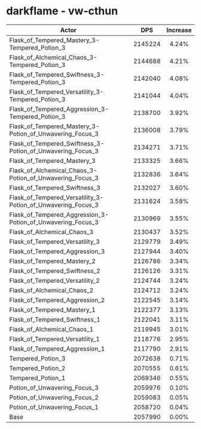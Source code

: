 # darkflame - vw-cthun
| Actor | DPS | Increase |
|---|:---:|:---:|
|Flask_of_Tempered_Mastery_3-Tempered_Potion_3|2145224|4.24%|
|Flask_of_Alchemical_Chaos_3-Tempered_Potion_3|2144688|4.21%|
|Flask_of_Tempered_Swiftness_3-Tempered_Potion_3|2142040|4.08%|
|Flask_of_Tempered_Versatility_3-Tempered_Potion_3|2141044|4.04%|
|Flask_of_Tempered_Aggression_3-Tempered_Potion_3|2138700|3.92%|
|Flask_of_Tempered_Mastery_3-Potion_of_Unwavering_Focus_3|2136008|3.79%|
|Flask_of_Tempered_Swiftness_3-Potion_of_Unwavering_Focus_3|2134271|3.71%|
|Flask_of_Tempered_Mastery_3|2133325|3.66%|
|Flask_of_Alchemical_Chaos_3-Potion_of_Unwavering_Focus_3|2132836|3.64%|
|Flask_of_Tempered_Swiftness_3|2132027|3.60%|
|Flask_of_Tempered_Versatility_3-Potion_of_Unwavering_Focus_3|2131624|3.58%|
|Flask_of_Tempered_Aggression_3-Potion_of_Unwavering_Focus_3|2130969|3.55%|
|Flask_of_Alchemical_Chaos_3|2130437|3.52%|
|Flask_of_Tempered_Versatility_3|2129779|3.49%|
|Flask_of_Tempered_Aggression_3|2127944|3.40%|
|Flask_of_Tempered_Mastery_2|2126786|3.34%|
|Flask_of_Tempered_Swiftness_2|2126126|3.31%|
|Flask_of_Tempered_Versatility_2|2124744|3.24%|
|Flask_of_Alchemical_Chaos_2|2124712|3.24%|
|Flask_of_Tempered_Aggression_2|2122545|3.14%|
|Flask_of_Tempered_Mastery_1|2122377|3.13%|
|Flask_of_Tempered_Swiftness_1|2122041|3.11%|
|Flask_of_Alchemical_Chaos_1|2119945|3.01%|
|Flask_of_Tempered_Versatility_1|2118776|2.95%|
|Flask_of_Tempered_Aggression_1|2117790|2.91%|
|Tempered_Potion_3|2072638|0.71%|
|Tempered_Potion_2|2070555|0.61%|
|Tempered_Potion_1|2069346|0.55%|
|Potion_of_Unwavering_Focus_3|2059976|0.10%|
|Potion_of_Unwavering_Focus_2|2059083|0.05%|
|Potion_of_Unwavering_Focus_1|2058720|0.04%|
|Base|2057990|0.00%|
